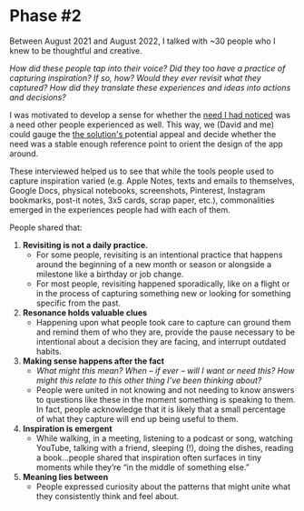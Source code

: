 # Phase #2

Between August 2021 and August 2022, I talked with \~30 people who I knew to be thoughtful and creative.&#x20;

_How did these people tap into their voice? Did they too have a practice of capturing inspiration? If so, how? Would they ever revisit what they captured? How did they translate these experiences and ideas into actions and decisions?_

I was motivated to develop a sense for whether the [need I had noticed](../need-memory.md) was a need other people experienced as well. This way, we (David and me) could gauge the [the solution's ](../app.md)potential appeal and decide whether the need was a stable enough reference point to orient the design of the app around.

These interviewed helped us to see that while the tools people used to capture inspiration varied (e.g. Apple Notes, texts and emails to themselves, Google Docs, physical notebooks, screenshots, Pinterest, Instagram bookmarks, post-it notes, 3x5 cards, scrap paper, etc.), commonalities emerged in the experiences people had with each of them.

People shared that:

1. **Revisiting is not a daily practice.**
   * For some people, revisiting is an intentional practice that happens around the beginning of a new month or season or alongside a milestone like a birthday or job change.&#x20;
   * For most people, revisiting happened sporadically, like on a flight or in the process of capturing something new or looking for something specific from the past.
2. **Resonance holds valuable clues**
   * Happening upon what people took care to capture can ground them and remind them of who they are, provide the pause necessary to be intentional about a decision they are facing, and interrupt outdated habits.
3. **Making sense happens after the fact**
   * _What might this mean? When – if ever – will I want or need this? How might this relate to this other thing I’ve been thinking about?_
   * People were united in not knowing and not needing to know answers to questions like these in the moment something is speaking to them. In fact, people acknowledge that it is likely that a small percentage of what they capture will end up being useful to them.
4. **Inspiration is emergent**
   * While walking, in a meeting, listening to a podcast or song, watching YouTube, talking with a friend, sleeping (!), doing the dishes, reading a book…people shared that inspiration often surfaces in tiny moments while they’re “in the middle of something else.”
5. **Meaning lies between**
   * People expressed curiosity about the patterns that might unite what they consistently think and feel about.
